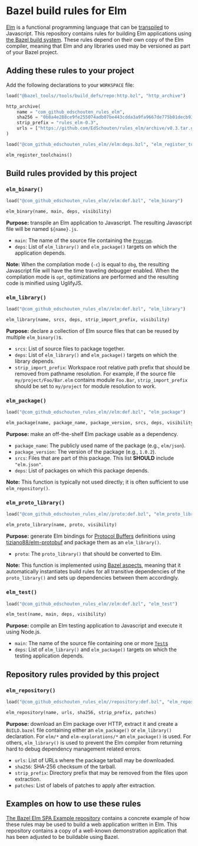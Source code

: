 # Bazel build rules for Elm

[Elm](https://elm-lang.org/) is a functional programming language that
can be [transpiled](https://en.wikipedia.org/wiki/Source-to-source_compiler)
to Javascript. This repository contains rules for building Elm
applications using [the Bazel build system](https://bazel.build/). These
rules depend on their own copy of the Elm compiler, meaning that Elm and
any libraries used may be versioned as part of your Bazel project.

## Adding these rules to your project

Add the following declarations to your `WORKSPACE` file:

```python
load("@bazel_tools//tools/build_defs/repo:http.bzl", "http_archive")

http_archive(
    name = "com_github_edschouten_rules_elm",
    sha256 = "0b8a4e288ce9fe255074adb07be443cdda3a9fa9667de775b01decb93507a6d7",
    strip_prefix = "rules_elm-0.3",
    urls = ["https://github.com/EdSchouten/rules_elm/archive/v0.3.tar.gz"],
)

load("@com_github_edschouten_rules_elm//elm:deps.bzl", "elm_register_toolchains")

elm_register_toolchains()
```

## Build rules provided by this project

### `elm_binary()`

```python
load("@com_github_edschouten_rules_elm//elm:def.bzl", "elm_binary")

elm_binary(name, main, deps, visibility)
```

**Purpose:** transpile an Elm application to Javascript. The resulting
Javascript file will be named `${name}.js`.

- `main`: The name of the source file containing the
  [`Program`](https://package.elm-lang.org/packages/elm/core/latest/Platform#Program).
- `deps`: List of `elm_library()` and `elm_package()` targets on which
  the application depends.

**Note:** When the compilation mode (`-c`) is equal to `dbg`, the
resulting Javascript file will have the time traveling debugger enabled.
When the compilation mode is `opt`, optimizations are performed and the
resulting code is minified using UglifyJS.

### `elm_library()`

```python
load("@com_github_edschouten_rules_elm//elm:def.bzl", "elm_library")

elm_library(name, srcs, deps, strip_import_prefix, visibility)
```

**Purpose:** declare a collection of Elm source files that can be reused
by multiple `elm_binary()`s.

- `srcs`: List of source files to package together.
- `deps`: List of `elm_library()` and `elm_package()` targets on which
  the library depends.
- `strip_import_prefix`: Workspace root relative path prefix that should
  be removed from pathname resolution. For example, if the source file
  `my/project/Foo/Bar.elm` contains module `Foo.Bar`,
  `strip_import_prefix` should be set to `my/project` for module
  resolution to work.

### `elm_package()`

```python
load("@com_github_edschouten_rules_elm//elm:def.bzl", "elm_package")

elm_package(name, package_name, package_version, srcs, deps, visibility)
```

**Purpose:** make an off-the-shelf Elm package usable as a dependency.

- `package_name`: The publicly used name of the package (e.g.,
  `elm/json`).
- `package_version`: The version of the package (e.g., `1.0.2`).
- `srcs`: Files that are part of this package. This list **SHOULD**
  include `"elm.json"`.
- `deps`: List of packages on which this package depends.

**Note:** This function is typically not used directly; it is often
sufficient to use `elm_repository()`.

### `elm_proto_library()`

```python
load("@com_github_edschouten_rules_elm//proto:def.bzl", "elm_proto_library")

elm_proto_library(name, proto, visibility)
```

**Purpose:** generate Elm bindings for [Protocol Buffers](https://developers.google.com/protocol-buffers/)
definitions using [tiziano88/elm-protobuf](https://github.com/tiziano88/elm-protobuf)
and package them as an `elm_library()`.

- `proto`: The `proto_library()` that should be converted to Elm.

**Note:** This function is implemented using [Bazel aspects](https://docs.bazel.build/versions/master/skylark/aspects.html),
meaning that it automatically instantiates build rules for all
transitive dependencies of the `proto_library()` and sets up
dependencies between them accordingly.

### `elm_test()`

```python
load("@com_github_edschouten_rules_elm//elm:def.bzl", "elm_test")

elm_test(name, main, deps, visibility)
```

**Purpose:** compile an Elm testing application to Javascript and
execute it using Node.js.

- `main`: The name of the source file containing one or more
  [`Test`s](https://package.elm-lang.org/packages/elm-explorations/test/1.2.1/Test#Test)
- `deps`: List of `elm_library()` and `elm_package()` targets on which
  the testing application depends.

## Repository rules provided by this project

### `elm_repository()`

```python
load("@com_github_edschouten_rules_elm//repository:def.bzl", "elm_repository")

elm_repository(name, urls, sha256, strip_prefix, patches)
```

**Purpose:** download an Elm package over HTTP, extract it and create a
`BUILD.bazel` file containing either an `elm_package()` or `elm_library()`
declaration. For `elm/*` and `elm-explorations/*` an `elm_package()` is
used. For others, `elm_library()` is used to prevent the Elm compiler
from returning hard to debug dependency management related errors.

- `urls`: List of URLs where the package tarball may be downloaded.
- `sha256`: SHA-256 checksum of the tarball.
- `strip_prefix`: Directory prefix that may be removed from the files
  upon extraction.
- `patches`: List of labels of patches to apply after extraction.

## Examples on how to use these rules

[The Bazel Elm SPA Example repository](https://github.com/EdSchouten/bazel-elm-spa-example)
contains a concrete example of how these rules may be used to build a
web application written in Elm. This repository contains a copy of a
well-known demonstration application that has been adjusted to be
buildable using Bazel.
